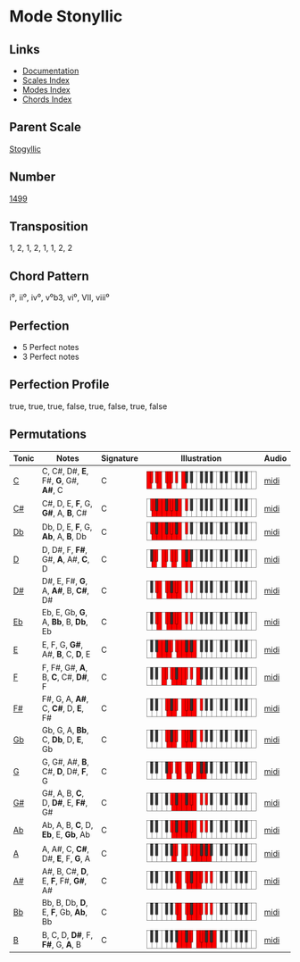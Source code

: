 # Mode Stonyllic

## Links

- [Documentation](README.md)
- [Scales Index](Scales.md)
- [Modes Index](Modes.md)
- [Chords Index](Chords.md)

## Parent Scale

[Stogyllic](ScaleStogyllic.md)

## Number

[1499](https://ianring.com/musictheory/scales/1499)

## Transposition

1, 2, 1, 2, 1, 1, 2, 2

## Chord Pattern

i⁰, ii⁰, iv⁰, v⁰b3, vi⁰, VII, viii⁰

## Perfection

- 5 Perfect notes
- 3 Perfect notes

## Perfection Profile

true, true, true, false, true, false, true, false

## Permutations

| Tonic | Notes | Signature | Illustration | Audio |
|-------|-------|-----------|--------------|-------|
| [C](ModeCNaturalStonyllic.md) | C, C#, D#, **E**, F#, **G**, G#, **A#**, C | C | ![CNaturalStonyllic](ModeCNaturalStonyllic.png) | [midi](https://github.com/edipermadi/music/blob/main/docs/ModeCNaturalStonyllic.mid?raw=true) |
| [C#](ModeCSharpStonyllic.md) | C#, D, E, **F**, G, **G#**, A, **B**, C# | C | ![CSharpStonyllic](ModeCSharpStonyllic.png) | [midi](https://github.com/edipermadi/music/blob/main/docs/ModeCSharpStonyllic.mid?raw=true) |
| [Db](ModeDFlatStonyllic.md) | Db, D, E, **F**, G, **Ab**, A, **B**, Db | C | ![DFlatStonyllic](ModeDFlatStonyllic.png) | [midi](https://github.com/edipermadi/music/blob/main/docs/ModeDFlatStonyllic.mid?raw=true) |
| [D](ModeDNaturalStonyllic.md) | D, D#, F, **F#**, G#, **A**, A#, **C**, D | C | ![DNaturalStonyllic](ModeDNaturalStonyllic.png) | [midi](https://github.com/edipermadi/music/blob/main/docs/ModeDNaturalStonyllic.mid?raw=true) |
| [D#](ModeDSharpStonyllic.md) | D#, E, F#, **G**, A, **A#**, B, **C#**, D# | C | ![DSharpStonyllic](ModeDSharpStonyllic.png) | [midi](https://github.com/edipermadi/music/blob/main/docs/ModeDSharpStonyllic.mid?raw=true) |
| [Eb](ModeEFlatStonyllic.md) | Eb, E, Gb, **G**, A, **Bb**, B, **Db**, Eb | C | ![EFlatStonyllic](ModeEFlatStonyllic.png) | [midi](https://github.com/edipermadi/music/blob/main/docs/ModeEFlatStonyllic.mid?raw=true) |
| [E](ModeENaturalStonyllic.md) | E, F, G, **G#**, A#, **B**, C, **D**, E | C | ![ENaturalStonyllic](ModeENaturalStonyllic.png) | [midi](https://github.com/edipermadi/music/blob/main/docs/ModeENaturalStonyllic.mid?raw=true) |
| [F](ModeFNaturalStonyllic.md) | F, F#, G#, **A**, B, **C**, C#, **D#**, F | C | ![FNaturalStonyllic](ModeFNaturalStonyllic.png) | [midi](https://github.com/edipermadi/music/blob/main/docs/ModeFNaturalStonyllic.mid?raw=true) |
| [F#](ModeFSharpStonyllic.md) | F#, G, A, **A#**, C, **C#**, D, **E**, F# | C | ![FSharpStonyllic](ModeFSharpStonyllic.png) | [midi](https://github.com/edipermadi/music/blob/main/docs/ModeFSharpStonyllic.mid?raw=true) |
| [Gb](ModeGFlatStonyllic.md) | Gb, G, A, **Bb**, C, **Db**, D, **E**, Gb | C | ![GFlatStonyllic](ModeGFlatStonyllic.png) | [midi](https://github.com/edipermadi/music/blob/main/docs/ModeGFlatStonyllic.mid?raw=true) |
| [G](ModeGNaturalStonyllic.md) | G, G#, A#, **B**, C#, **D**, D#, **F**, G | C | ![GNaturalStonyllic](ModeGNaturalStonyllic.png) | [midi](https://github.com/edipermadi/music/blob/main/docs/ModeGNaturalStonyllic.mid?raw=true) |
| [G#](ModeGSharpStonyllic.md) | G#, A, B, **C**, D, **D#**, E, **F#**, G# | C | ![GSharpStonyllic](ModeGSharpStonyllic.png) | [midi](https://github.com/edipermadi/music/blob/main/docs/ModeGSharpStonyllic.mid?raw=true) |
| [Ab](ModeAFlatStonyllic.md) | Ab, A, B, **C**, D, **Eb**, E, **Gb**, Ab | C | ![AFlatStonyllic](ModeAFlatStonyllic.png) | [midi](https://github.com/edipermadi/music/blob/main/docs/ModeAFlatStonyllic.mid?raw=true) |
| [A](ModeANaturalStonyllic.md) | A, A#, C, **C#**, D#, **E**, F, **G**, A | C | ![ANaturalStonyllic](ModeANaturalStonyllic.png) | [midi](https://github.com/edipermadi/music/blob/main/docs/ModeANaturalStonyllic.mid?raw=true) |
| [A#](ModeASharpStonyllic.md) | A#, B, C#, **D**, E, **F**, F#, **G#**, A# | C | ![ASharpStonyllic](ModeASharpStonyllic.png) | [midi](https://github.com/edipermadi/music/blob/main/docs/ModeASharpStonyllic.mid?raw=true) |
| [Bb](ModeBFlatStonyllic.md) | Bb, B, Db, **D**, E, **F**, Gb, **Ab**, Bb | C | ![BFlatStonyllic](ModeBFlatStonyllic.png) | [midi](https://github.com/edipermadi/music/blob/main/docs/ModeBFlatStonyllic.mid?raw=true) |
| [B](ModeBNaturalStonyllic.md) | B, C, D, **D#**, F, **F#**, G, **A**, B | C | ![BNaturalStonyllic](ModeBNaturalStonyllic.png) | [midi](https://github.com/edipermadi/music/blob/main/docs/ModeBNaturalStonyllic.mid?raw=true) |
